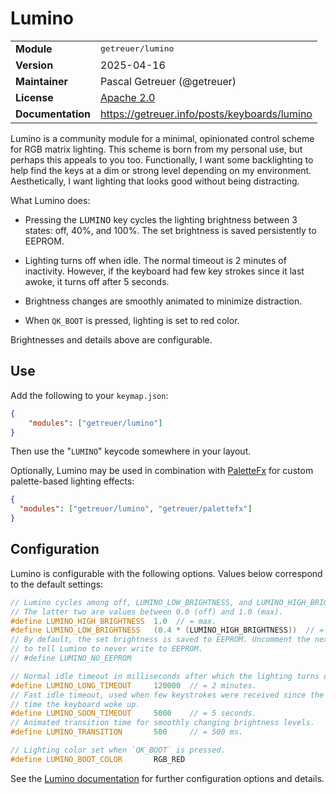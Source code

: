 # Lumino

<table>
<tr><td><b>Module</b></td><td><tt>getreuer/lumino</tt></td></tr>
<tr><td><b>Version</b></td><td>2025-04-16</td></tr>
<tr><td><b>Maintainer</b></td><td>Pascal Getreuer (@getreuer)</td></tr>
<tr><td><b>License</b></td><td><a href="../LICENSE.txt">Apache 2.0</a></td></tr>
<tr><td><b>Documentation</b></td><td>
<a href="https://getreuer.info/posts/keyboards/lumino">https://getreuer.info/posts/keyboards/lumino</a>
</td></tr>
</table>

Lumino is a community module for a minimal, opinionated control scheme for RGB
matrix lighting. This scheme is born from my personal use, but perhaps this
appeals to you too. Functionally, I want some backlighting to help find the keys
at a dim or strong level depending on my environment. Aesthetically, I want
lighting that looks good without being distracting.

What Lumino does:

* Pressing the <kbd>LUMINO</kbd> key cycles the lighting brightness between 3
  states: off, 40%, and 100%. The set brightness is saved persistently to
  EEPROM.

* Lighting turns off when idle. The normal timeout is 2&nbsp;minutes of
  inactivity. However, if the keyboard had few key strokes since it last awoke,
  it turns off after 5&nbsp;seconds.

* Brightness changes are smoothly animated to minimize distraction.

* When `QK_BOOT` is pressed, lighting is set to red color.

Brightnesses and details above are configurable.


## Use

Add the following to your `keymap.json`:

```json
{
    "modules": ["getreuer/lumino"]
}
```

Then use the "`LUMINO`" keycode somewhere in your layout.

Optionally, Lumino may be used in combination with
[PaletteFx](../palettefx/README.md) for custom palette-based lighting effects:

```json
{
  "modules": ["getreuer/lumino", "getreuer/palettefx"]
}
```

## Configuration

Lumino is configurable with the following options. Values below correspond to
the default settings:

```c
// Lumino cycles among off, LUMINO_LOW_BRIGHTNESS, and LUMINO_HIGH_BRIGHTNESS.
// The latter two are values between 0.0 (off) and 1.0 (max).
#define LUMINO_HIGH_BRIGHTNESS  1.0  // = max.
#define LUMINO_LOW_BRIGHTNESS   (0.4 * (LUMINO_HIGH_BRIGHTNESS))  // = 40%.
// By default, the set brightness is saved to EEPROM. Uncomment the next line
// to tell Lumino to never write to EEPROM.
// #define LUMINO_NO_EEPROM

// Normal idle timeout in milliseconds after which the lighting turns off. 
#define LUMINO_LONG_TIMEOUT     120000  // = 2 minutes.
// Fast idle timeout, used when few keystrokes were received since the last 
// time the keyboard woke up.
#define LUMINO_SOON_TIMEOUT     5000    // = 5 seconds.
// Animated transition time for smoothly changing brightness levels.
#define LUMINO_TRANSITION       500     // = 500 ms.

// Lighting color set when `QK_BOOT` is pressed.
#define LUMINO_BOOT_COLOR       RGB_RED
```

See the [Lumino
documentation](https://getreuer.info/posts/keyboards/lumino) for further
configuration options and details.

